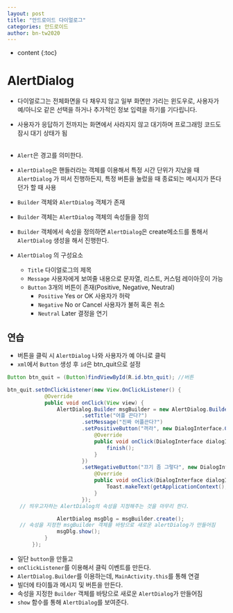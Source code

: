 ```yaml
---
layout: post
title: "안드로이드 다이얼로그"
categories: 안드로이드
author: bn-tw2020
---
```

* content
{:toc}






# AlertDialog

-   다이얼로그는 전체화면을 다 채우지 않고 일부 화면만 가리는 윈도우로, 사용자가 예/아니오 같은 선택을 하거나 추가적인 정보 입력을 하기를 기다립니다.

-   사용자가 응답하기 전까지는 화면에서 사라지지 않고 대기하며 프로그래밍 코드도 잠시 대기 상태가 됨
    <br><br>
-   `Alert`은 경고를 의미한다.
-   `AlertDialog`은 핸들러라는 객체를 이용해서 특정 시간 단위가 지났을 때 `AlertDialog` 가 떠서 진행하든지, 특정 버튼을 눌렀을 때 종료되는 메시지가 뜬다던가 할 때 사용

-   `Builder` 객체와 `AlertDialog` 객체가 존재
-   `Builder` 객체는 `AlertDialog` 객체의 속성들을 정의
-   `Builder` 객체에서 속성을 정의하면 `AlertDialog`은 create메소드를 통해서 `AlertDialog` 생성을 해서 진행한다.

-   `AlertDialog` 의 구성요소
    -   `Title` 다이얼로그의 제목
    -   `Message` 사용자에게 보여줄 내용으로 문자열, 리스트, 커스텀 레이아웃이 가능
    -   `Button` 3개의 버튼이 존재(Positive, Negative, Neutral)
        -   `Positive` Yes or OK 사용자가 허락
        -   `Negative` No or Cancel 사용자가 불허 혹은 취소
        -   `Neutral` Later 결정을 연기

## 연습

-   버튼을 클릭 시 `AlertDialog` 나와 사용자가 예 아니로 클릭
-   `xml`에서 `Button` 생성 후 `id`은 btn_quit으로 설정

```java
Button btn_quit = (Button)findViewById(R.id.btn_quit); //버튼
```

```java
btn_quit.setOnClickListener(new View.OnClickListener() {
            @Override
            public void onClick(View view) {
                AlertDialog.Builder msgBuilder = new AlertDialog.Builder(MainActivity.this)
                        .setTitle("어플 끈다?")
                        .setMessage("진짜 어플끈다?")
                        .setPositiveButton("꺼라", new DialogInterface.OnClickListener() {
                            @Override
                            public void onClick(DialogInterface dialogInterface, int i) {
                                finish();
                            }
                        })
                        .setNegativeButton("끄기 좀 그렇다", new DialogInterface.OnClickListener() {
                            @Override
                            public void onClick(DialogInterface dialogInterface, int i) {
                                Toast.makeText(getApplicationContext(), "안끌래", Toast.LENGTH_SHORT).show();
                            }
                        });
    // 띄우고자하는 AlertDialog의 속성을 지정해주는 것을 마무리 한다.

                AlertDialog msgDlg = msgBuilder.create();
    // 속성을 지정한 msgBuilder 객체를 바탕으로 새로운 alertDialog가 만들어짐
                msgDlg.show();
            }
        });
```

-   일단 `button`을 만들고
-   `onClickListener`를 이용해서 클릭 이벤트를 만든다.
-   `AlertDialog.Builder`를 이용하는데, `MainActivity.this`를 통해 연결
-   빌더에 타이틀과 메시지 및 버튼을 만든다.
-   속성을 지정한 `Builder` 객체를 바탕으로 새로운 `AlertDialog`가 만들어짐
-   `show` 함수를 통해 `AlertDialog`를 보여준다.
